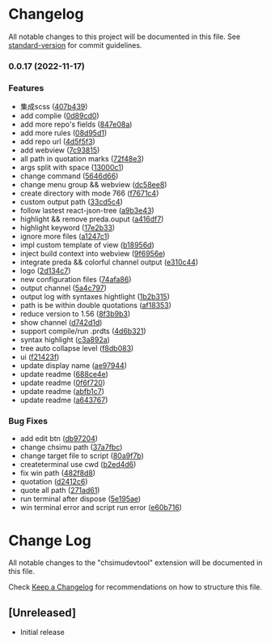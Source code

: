 # Changelog

All notable changes to this project will be documented in this file. See [standard-version](https://github.com/conventional-changelog/standard-version) for commit guidelines.

### 0.0.17 (2022-11-17)


### Features

* 集成scss ([407b439](https://github.com/duiyuan/preda/commit/407b43981cc46bd5e67151cec245a402b16c0877))
* add complie ([0d89cd0](https://github.com/duiyuan/preda/commit/0d89cd04a71ac90832fbae8bad18c14c48c2ab65))
* add more repo's fields ([847e08a](https://github.com/duiyuan/preda/commit/847e08a6e9799905fb4f880f28cd18c8c9956158))
* add more rules ([08d95d1](https://github.com/duiyuan/preda/commit/08d95d130ec8558d7a7d6eaf94e1ffeb583f9e02))
* add repo url ([4d5f5f3](https://github.com/duiyuan/preda/commit/4d5f5f35ba0b47b615d78daeb2453f485adc801f))
* add webview ([7c93815](https://github.com/duiyuan/preda/commit/7c93815522e17bbbb10beb1e9c5a3bac2a675aae))
* all path in quotation marks ([72f48e3](https://github.com/duiyuan/preda/commit/72f48e37324bd27a7e963409f146acdb4a5437c9))
* args split with space ([13000c1](https://github.com/duiyuan/preda/commit/13000c194b693b5800a9d303761c3e49f04c284c))
* change command ([5646d66](https://github.com/duiyuan/preda/commit/5646d664a8d63360d93dcb8e5a457dfc962b58db))
* change menu group && webview ([dc58ee8](https://github.com/duiyuan/preda/commit/dc58ee8689c4e4fdaba427e0c6044b1e2a89f04d))
* create directory with mode 766 ([f7671c4](https://github.com/duiyuan/preda/commit/f7671c4c7ceb39c6d186a4f277c4624f4811885c))
* custom output path ([33cd5c4](https://github.com/duiyuan/preda/commit/33cd5c4d2951c85e93f2f1df0f550dd3fcd63ead))
* follow lastest react-json-tree ([a9b3e43](https://github.com/duiyuan/preda/commit/a9b3e43bac835e05bad7597f0eefaf2a8537e7c9))
* highlight && remove preda.ouput ([a416df7](https://github.com/duiyuan/preda/commit/a416df75f48e134802f305c30b9141ac85bd6ec5))
* highlight keyword ([17e2b33](https://github.com/duiyuan/preda/commit/17e2b33704b83fd02c94e36402b8e3b8e3c252b6))
* ignore more files ([a1247c1](https://github.com/duiyuan/preda/commit/a1247c1f6e22b7a382ad0a4903ae1628f084e9ac))
* impl custom template of view ([b18956d](https://github.com/duiyuan/preda/commit/b18956dbbcadf1410ff38c3434bd11b289d49f5e))
* inject build context into webview ([9f6956e](https://github.com/duiyuan/preda/commit/9f6956e7d6d1e4581e8e6a2326ff5753e74514ff))
* integrate preda && colorful channel  output ([e310c44](https://github.com/duiyuan/preda/commit/e310c4472d365206fb288c8bfdbb01e935b813da))
* logo ([2d134c7](https://github.com/duiyuan/preda/commit/2d134c7013ad757879702298c6d362889284c811))
* new configuration files ([74afa86](https://github.com/duiyuan/preda/commit/74afa86b80bbb7c1ce974148bf57ec672a417041))
* output channel ([5a4c797](https://github.com/duiyuan/preda/commit/5a4c7973bc45a0e315dee843d0f2ed393066da7d))
* output log with syntaxes hightlight ([1b2b315](https://github.com/duiyuan/preda/commit/1b2b3150fa490d1d74891be4f1a32548bf27eac2))
* path is be within double quotations ([af18353](https://github.com/duiyuan/preda/commit/af183531419e9d5bd8e5f10f97322858e4ef3ab9))
* reduce version to 1.56 ([8f3b9b3](https://github.com/duiyuan/preda/commit/8f3b9b390e4c8411c979343be73abd5d059fb672))
* show channel ([d742d1d](https://github.com/duiyuan/preda/commit/d742d1dd223ac66784df95fadd6466262e808b9b))
* support compile/run .prdts ([4d6b321](https://github.com/duiyuan/preda/commit/4d6b321bf5d0dfeb8ec92a44e9b0f0dcadb14bde))
* syntax highlight ([c3a892a](https://github.com/duiyuan/preda/commit/c3a892a78b7d889a2df45b092e7437630585e1ca))
* tree auto collapse level ([f8db083](https://github.com/duiyuan/preda/commit/f8db08350a063076bb44d7c3d5f6506ea924fabb))
* ui ([f21423f](https://github.com/duiyuan/preda/commit/f21423fe67bca6257156c170ce4768b839f2040d))
* update display name ([ae97944](https://github.com/duiyuan/preda/commit/ae97944554e2680e1872b359f57093cb88c4e125))
* update readme ([688ce4e](https://github.com/duiyuan/preda/commit/688ce4e38bc7f140dcf9097e7078d220ed51143c))
* update readme ([0f6f720](https://github.com/duiyuan/preda/commit/0f6f720c82cc58dc69c51564cda3529eb12ef387))
* update readme ([abfb1c7](https://github.com/duiyuan/preda/commit/abfb1c7ce07ebaff4c66bd113c6d97b258c7b8ef))
* update readme ([a643767](https://github.com/duiyuan/preda/commit/a6437671e2c9357e2567bb67fa7c535fffb1c6a4))


### Bug Fixes

* add edit btn ([db97204](https://github.com/duiyuan/preda/commit/db97204a821b6c3fb0f95db327876de8e9c93aad))
* change chsimu path ([37a7fbc](https://github.com/duiyuan/preda/commit/37a7fbce35d8ffd2e7b21a3883d659bd10977884))
* change target file to script ([80a9f7b](https://github.com/duiyuan/preda/commit/80a9f7bfdef787a1dbcae7a8656992df75ed9fcb))
* createterminal use cwd ([b2ed4d6](https://github.com/duiyuan/preda/commit/b2ed4d652052a27aba4886dfb216be87d6dc8a12))
* fix win path ([482f8d8](https://github.com/duiyuan/preda/commit/482f8d814c4f20f7de72db4eb2cf15d9d9968c91))
* quotation ([d2412c6](https://github.com/duiyuan/preda/commit/d2412c657461232f84a5bfde64332cc21a790a54))
* quote all path ([271ad61](https://github.com/duiyuan/preda/commit/271ad6141b268447ac7620ffb58e7084ae145dc4))
* run terminal after dispose ([5e195ae](https://github.com/duiyuan/preda/commit/5e195aefe12cc5af52827672819b4ffdf7221622))
* win terminal error and script run error ([e60b716](https://github.com/duiyuan/preda/commit/e60b7161c3e6b433c6816e24872aa8499025c20f))

# Change Log

All notable changes to the "chsimudevtool" extension will be documented in this file.

Check [Keep a Changelog](http://keepachangelog.com/) for recommendations on how to structure this file.

## [Unreleased]

- Initial release